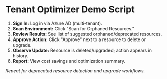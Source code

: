 # Tenant Optimizer Demo Script

1. **Sign In:** Log in via Azure AD (multi-tenant).
2. **Scan Environment:** Click "Scan for Orphaned Resources."
3. **Review Results:** See list of suggested orphaned/deprecated resources.
4. **Approve Action:** Click "Approve" next to a resource to delete or upgrade.
5. **Observe Update:** Resource is deleted/upgraded; action appears in history.
6. **Report:** View cost savings and optimization summary.

*Repeat for deprecated resource detection and upgrade workflows.*
